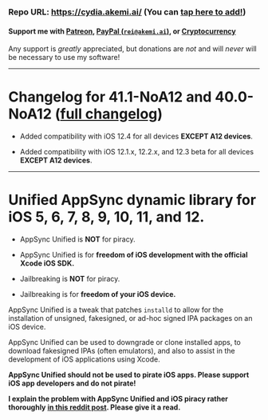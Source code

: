 ### Repo URL: https://cydia.akemi.ai/ (You can [tap here to add!](https://cydia.akemi.ai/add.php))

#### Support me with [Patreon](https://patreon.com/akemin_dayo), [PayPal (`rei@akemi.ai`)](https://paypal.me/angelXwind), or [Cryptocurrency](https://akemi.ai/?page/links#crypto)

Any support is _greatly_ appreciated, but donations are *not* and will *never* will be necessary to use my software! 

---

# Changelog for 41.1-NoA12 and 40.0-NoA12 ([full changelog](https://cydia.akemi.ai/?page/net.angelxwind.appsyncunified-changelog))

* Added compatibility with iOS 12.4 for all devices **EXCEPT A12 devices**.

* Added compatibility with iOS 12.1.x, 12.2.x, and 12.3 beta for all devices **EXCEPT A12 devices**.

---

# Unified AppSync dynamic library for iOS 5, 6, 7, 8, 9, 10, 11, and 12.

* AppSync Unified is **NOT** for piracy.

* AppSync Unified is for **freedom of iOS development with the official Xcode iOS SDK.**

* Jailbreaking is **NOT** for piracy.

* Jailbreaking is for **freedom of your iOS device.**

AppSync Unified is a tweak that patches `installd` to allow for the installation of unsigned, fakesigned, or ad-hoc signed IPA packages on an iOS device.

AppSync Unified can be used to downgrade or clone installed apps, to download fakesigned IPAs (often emulators), and also to assist in the development of iOS applications using Xcode.

**AppSync Unified should not be used to pirate iOS apps. Please support iOS app developers and do not pirate!**

**I explain the problem with AppSync Unified and iOS piracy rather thoroughly [in this reddit post](https://www.reddit.com/r/jailbreak/comments/3oovnh/discussion_regarding_appsync_unified_ios_9_and/). Please give it a read.**